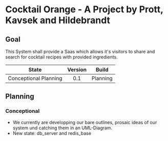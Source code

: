 # Cocktail Orange - A Project by Prott, Kavsek and Hildebrandt

## Goal
This System shall provide a Saas which allows it's visitors to share and search for cocktail recipes with provided ingredients. 

| State                 | Version | Build    |
| --------------------- | :-----: | :------: |
| Conceptional Planning | 0.1     | Planning |

## Planning
### Conceptional
* We currently are developping our bare outlines, prosaic ideas of our system und catching them in an UML-Diagram.
* New state: db_server and redis_base